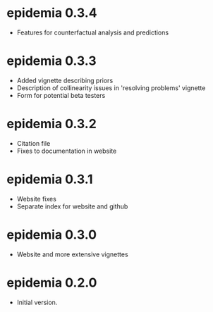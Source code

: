 # epidemia 0.3.4
* Features for counterfactual analysis and predictions

# epidemia 0.3.3
* Added vignette describing priors
* Description of collinearity issues in 'resolving problems' vignette
* Form for potential beta testers

# epidemia 0.3.2
* Citation file
* Fixes to documentation in website

# epidemia 0.3.1
* Website fixes
* Separate index for website and github

# epidemia 0.3.0
* Website and more extensive vignettes

# epidemia 0.2.0
* Initial version.
